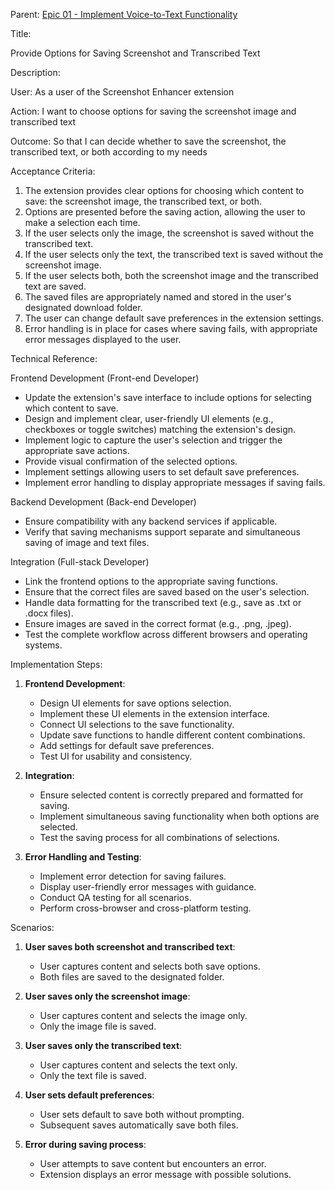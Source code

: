 Parent: [Epic 01 - Implement Voice-to-Text Functionality](epic-01-project-copilot-o1-preview.md)

Title: 

Provide Options for Saving Screenshot and Transcribed Text

Description:

User:
As a user of the Screenshot Enhancer extension

Action:
I want to choose options for saving the screenshot image and transcribed text

Outcome:
So that I can decide whether to save the screenshot, the transcribed text, or both according to my needs

Acceptance Criteria:
1. The extension provides clear options for choosing which content to save: the screenshot image, the transcribed text, or both.
2. Options are presented before the saving action, allowing the user to make a selection each time.
3. If the user selects only the image, the screenshot is saved without the transcribed text.
4. If the user selects only the text, the transcribed text is saved without the screenshot image.
5. If the user selects both, both the screenshot image and the transcribed text are saved.
6. The saved files are appropriately named and stored in the user's designated download folder.
7. The user can change default save preferences in the extension settings.
8. Error handling is in place for cases where saving fails, with appropriate error messages displayed to the user.

Technical Reference:

Frontend Development (Front-end Developer)
- Update the extension's save interface to include options for selecting which content to save.
- Design and implement clear, user-friendly UI elements (e.g., checkboxes or toggle switches) matching the extension's design.
- Implement logic to capture the user's selection and trigger the appropriate save actions.
- Provide visual confirmation of the selected options.
- Implement settings allowing users to set default save preferences.
- Implement error handling to display appropriate messages if saving fails.

Backend Development (Back-end Developer)
- Ensure compatibility with any backend services if applicable.
- Verify that saving mechanisms support separate and simultaneous saving of image and text files.

Integration (Full-stack Developer)
- Link the frontend options to the appropriate saving functions.
- Ensure that the correct files are saved based on the user's selection.
- Handle data formatting for the transcribed text (e.g., save as .txt or .docx files).
- Ensure images are saved in the correct format (e.g., .png, .jpeg).
- Test the complete workflow across different browsers and operating systems.

Implementation Steps:

1. **Frontend Development**:
   - Design UI elements for save options selection.
   - Implement these UI elements in the extension interface.
   - Connect UI selections to the save functionality.
   - Update save functions to handle different content combinations.
   - Add settings for default save preferences.
   - Test UI for usability and consistency.

2. **Integration**:
   - Ensure selected content is correctly prepared and formatted for saving.
   - Implement simultaneous saving functionality when both options are selected.
   - Test the saving process for all combinations of selections.

3. **Error Handling and Testing**:
   - Implement error detection for saving failures.
   - Display user-friendly error messages with guidance.
   - Conduct QA testing for all scenarios.
   - Perform cross-browser and cross-platform testing.

Scenarios:

1. **User saves both screenshot and transcribed text**:
   - User captures content and selects both save options.
   - Both files are saved to the designated folder.

2. **User saves only the screenshot image**:
   - User captures content and selects the image only.
   - Only the image file is saved.

3. **User saves only the transcribed text**:
   - User captures content and selects the text only.
   - Only the text file is saved.

4. **User sets default preferences**:
   - User sets default to save both without prompting.
   - Subsequent saves automatically save both files.

5. **Error during saving process**:
   - User attempts to save content but encounters an error.
   - Extension displays an error message with possible solutions.

